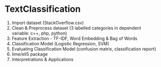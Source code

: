# TextClassification
1. Import dataset (StackOverflow.csv)
2. Clean & Preprocess dataset (3 labelled categories in dependent variable: c++, php, python)
3. Feature Extraction - TF-IDF, Word Embedding & Bag of Words
4. Classification Model (Logistic Regression, SVM)
5. Evaluating Classification Model (confusion matrix, classification report)
6. lime/eli5 package
7. Interpretrations & Applications
   
